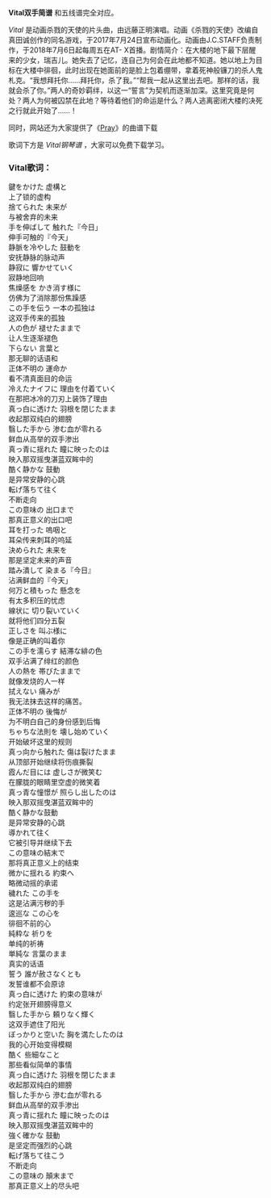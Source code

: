 

**Vital双手简谱** 和五线谱完全对应。

_Vital_
是动画杀戮的天使的片头曲，由远藤正明演唱。动画《杀戮的天使》改编自真田诚创作的同名游戏，于2017年7月24日宣布动画化。动画由J.C.STAFF负责制作，于2018年7月6日起每周五在AT-
X首播。剧情简介：在大楼的地下最下层醒来的少女，瑞吉儿。她失去了记忆，连自己为何会在此地都不知道。她以地上为目标在大楼中徘徊，此时出现在她面前的是脸上包着绷带，拿着死神般镰刀的杀人鬼札克。“我想拜托你……拜托你，杀了我。”“帮我一起从这里出去吧。那样的话，我就会杀了你。”两人的奇妙羁绊，以这一“誓言”为契机而逐渐加深。这里究竟是何处？两人为何被囚禁在此地？等待着他们的命运是什么？两人逃离密闭大楼的决死之行就此开始了……！

同时，网站还为大家提供了《[Pray](Music-9359-Pray-杀戮的天使ED.html "Pray")》的曲谱下载

歌词下方是 _Vital钢琴谱_ ，大家可以免费下载学习。

### Vital歌词：

鍵をかけた 虚構と  
上了锁的虚构  
捨てられた 未来が  
与被舍弃的未来  
手を伸ばして 触れた『今日」  
伸手可触的『今天」  
静脈を冷やした 鼓動を  
安抚静脉的脉动声  
静寂に 響かせていく  
寂静地回响  
焦燥感を かき消す様に  
仿佛为了消除那份焦躁感  
この手を伝う 一本の孤独は  
这双手传来的孤独  
人の色が 褪せたままで  
让人生逐渐褪色  
下らない 言葉と  
那无聊的话语和  
正体不明の 運命か  
看不清真面目的命运  
冷えたナイフに 理由を付着ていく  
在那把冰冷的刀刃上装饰了理由  
真っ白に透けた 羽根を閉じたまま  
收起那双纯白的翅膀  
翳した手から 渗む血が零れる  
鲜血从高举的双手渗出  
真っ青に揺れた 瞳に映ったのは  
映入那双摇曳湛蓝双眸中的  
酷く静かな 鼓動  
是异常安静的心跳  
転げ落ちて往く  
不断走向  
この意味の 出口まで  
那真正意义的出口吧  
耳を打った 嗚咽と  
耳朵传来刺耳的呜延  
決められた 未来を  
那是坚定未来的声音  
踏み潰して 染まる『今日』  
沾满鲜血的『今天」  
何万と積もった 懸念を  
有太多积压的忧虑  
線状に 切り裂いていく  
就将他们四分五裂  
正しさを 叫ぶ様に  
像是正确的叫着你  
この手を濡らす 結滞な緋の色  
双手沾满了绯红的颜色  
人の熱を 帯びたままで  
就像发烧的人一样  
拭えない 痛みが  
我无法抹去这样的痛苦。  
正体不明の 後悔が  
为不明白自己的身份感到后悔  
ちゃちな法則を 壊し始めていく  
开始破坏这里的规则  
真っ向から触れた 傷は裂けたまま  
从顶部开始继续将伤痕撕裂  
霞んだ目には 虚しさが微笑む  
在朦胧的眼睛里空虚的微笑着  
真っ青な憧憬が 照らし出したのは  
映入那双摇曳湛蓝双眸中的  
酷く静かな鼓動  
是异常安静的心跳  
導かれて往く  
它被引导并继续下去  
この意味の結末で  
那将真正意义上的结束  
微かに揺れる 約束へ  
略微动摇的承诺  
穢れた この手を  
这是沾满污秽的手  
逡巡な この心を  
徘徊不前的心  
純粋な 祈りを  
单纯的祈祷  
単純な 言葉のまま  
真实的话语  
誓う 誰が赦さなくとも  
发誓谁都不会原谅  
真っ白に透けた 約束の意味が  
约定张开翅膀得意义  
翳した手から 頼りなく輝く  
这双手遮住了阳光  
ぼっかりと空いた 胸を満たしたのは  
我的心开始变得模糊  
酷く 些細なこと  
那些看似简单的事情  
真っ白に透けた 羽根を閉じたまま  
收起那双纯白的翅膀  
翳した手から 滲む血が零れる  
鲜血从高举的双手渗出  
真っ青に揺れた 瞳に映ったのは  
映入那双摇曳湛蓝双眸中的  
強く確かな 鼓動  
是坚定而强烈的心跳  
転げ落ちて往こう  
不断走向  
この意味の 顛末まで  
那真正意义上的尽头吧

